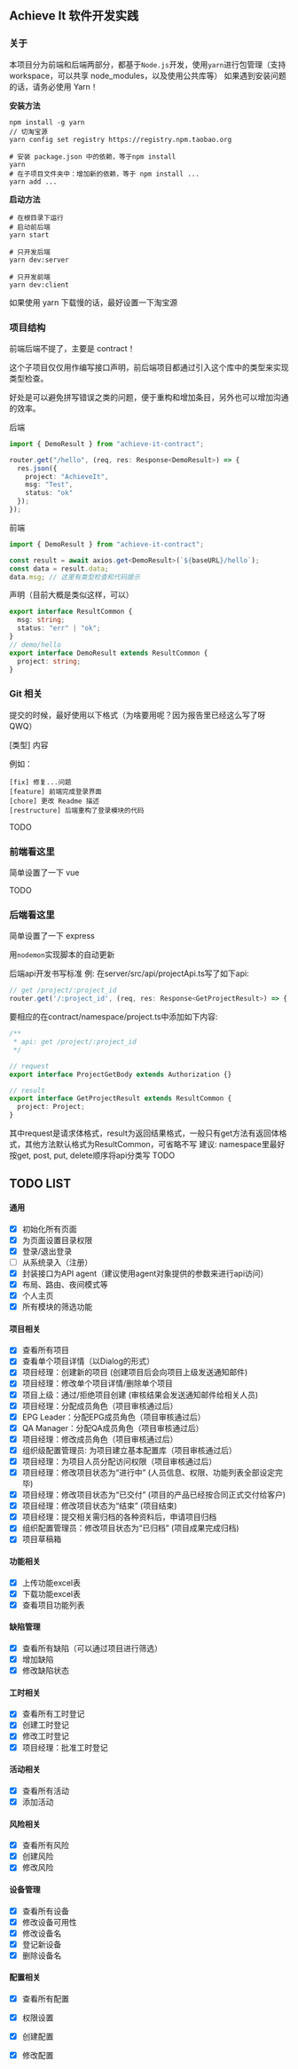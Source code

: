 ## Achieve It 软件开发实践

### 关于

本项目分为前端和后端两部分，都基于`Node.js`开发，使用`yarn`进行包管理（支持 workspace，可以共享 node_modules，以及使用公共库等）
如果遇到安装问题的话，请务必使用 Yarn！

**安装方法**

```shell script
npm install -g yarn
// 切淘宝源
yarn config set registry https://registry.npm.taobao.org
```

```shell script
# 安装 package.json 中的依赖，等于npm install
yarn
# 在子项目文件夹中：增加新的依赖，等于 npm install ...
yarn add ...
```

**启动方法**

```shell script
# 在根目录下运行
# 启动前后端
yarn start

# 只开发后端
yarn dev:server

# 只开发前端
yarn dev:client
```

如果使用 yarn 下载慢的话，最好设置一下淘宝源

### 项目结构

前端后端不提了，主要是 contract！

这个子项目仅仅用作编写接口声明，前后端项目都通过引入这个库中的类型来实现类型检查。

好处是可以避免拼写错误之类的问题，便于重构和增加条目，另外也可以增加沟通的效率。

后端

```typescript
import { DemoResult } from "achieve-it-contract";

router.get("/hello", (req, res: Response<DemoResult>) => {
  res.json({
    project: "AchieveIt",
    msg: "Test",
    status: "ok"
  });
});
```

前端

```typescript
import { DemoResult } from "achieve-it-contract";

const result = await axios.get<DemoResult>(`${baseURL}/hello`);
const data = result.data;
data.msg; // 这里有类型检查和代码提示
```

声明（目前大概是类似这样，可以）

```typescript
export interface ResultCommon {
  msg: string;
  status: "err" | "ok";
}
// demo/hello
export interface DemoResult extends ResultCommon {
  project: string;
}
```

### Git 相关

提交的时候，最好使用以下格式（为啥要用呢？因为报告里已经这么写了呀 QWQ）

[类型] 内容

例如：

```shell script
[fix] 修复...问题
[feature] 前端完成登录界面
[chore] 更改 Readme 描述
[restructure] 后端重构了登录模块的代码
```

TODO

### 前端看这里

简单设置了一下 vue

TODO

### 后端看这里

简单设置了一下 express

用`nodemon`实现脚本的自动更新

后端api开发书写标准
例: 在server/src/api/projectApi.ts写了如下api:
```typescript
// get /project/:project_id
router.get('/:project_id', (req, res: Response<GetProjectResult>) => {...})
```
要相应的在contract/namespace/project.ts中添加如下内容:
```typescript
/**
 * api: get /project/:project_id
 */

// request
export interface ProjectGetBody extends Authorization {}

// result
export interface GetProjectResult extends ResultCommon {
  project: Project;
}
```
其中request是请求体格式，result为返回结果格式，一般只有get方法有返回体格式，其他方法默认格式为ResultCommon，可省略不写
建议: namespace里最好按get, post, put, delete顺序将api分类写
TODO


## TODO LIST
#### 通用
- [x] 初始化所有页面
- [x] 为页面设置目录权限
- [x] 登录/退出登录
- [ ] 从系统录入（注册）
- [x] 封装接口为API agent（建议使用agent对象提供的参数来进行api访问）
- [x] 布局、路由、夜间模式等
- [x] 个人主页
- [x] 所有模块的筛选功能

#### 项目相关
- [x] 查看所有项目
- [x] 查看单个项目详情（以Dialog的形式）
- [x] 项目经理：创建新的项目 (创建项目后会向项目上级发送通知邮件)
- [x] 项目经理：修改单个项目详情/删除单个项目 
- [X] 项目上级：通过/拒绝项目创建 (审核结果会发送通知邮件给相关人员)
- [X] 项目经理：分配成员角色（项目审核通过后）
- [x] EPG Leader：分配EPG成员角色（项目审核通过后）
- [x] QA Manager：分配QA成员角色（项目审核通过后）
- [x] 项目经理：修改成员角色（项目审核通过后）
- [x] 组织级配置管理员: 为项目建立基本配置库（项目审核通过后）
- [x] 项目经理：为项目人员分配访问权限（项目审核通过后）
- [x] 项目经理：修改项目状态为“进行中” (人员信息、权限、功能列表全部设定完毕)
- [x] 项目经理：修改项目状态为“已交付” (项目的产品已经按合同正式交付给客户)
- [x] 项目经理：修改项目状态为“结束” (项目结束)
- [x] 项目经理：提交相关需归档的各种资料后，申请项目归档
- [x] 组织配置管理员：修改项目状态为“已归档” (项目成果完成归档)
- [x] 项目草稿箱

#### 功能相关
- [X] 上传功能excel表
- [X] 下载功能excel表
- [X] 查看项目功能列表

#### 缺陷管理
- [X] 查看所有缺陷（可以通过项目进行筛选）
- [X] 增加缺陷
- [X] 修改缺陷状态 

#### 工时相关
- [x] 查看所有工时登记
- [x] 创建工时登记
- [x] 修改工时登记
- [x] 项目经理：批准工时登记

#### 活动相关
- [X] 查看所有活动
- [X] 添加活动

#### 风险相关
- [X] 查看所有风险
- [X] 创建风险
- [X] 修改风险

#### 设备管理
- [x] 查看所有设备
- [x] 修改设备可用性
- [x] 修改设备名
- [x] 登记新设备
- [x] 删除设备名

#### 配置相关
- [x] 查看所有配置
- [x] 权限设置
- [x] 创建配置
- [x] 修改配置

